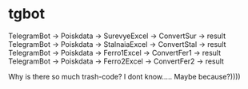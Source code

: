 # tgbot
TelegramBot -> Poiskdata -> SurevyeExcel -> ConvertSur -> result
TelegramBot -> Poiskdata -> StalnaiaExcel -> ConvertStal -> result
TelegramBot -> Poiskdata -> Ferro1Excel -> ConvertFer1 -> result
TelegramBot -> Poiskdata -> Ferro2Excel -> ConvertFer2 -> result

Why is there so much trash-code? I dont know..... Maybe because?))))
